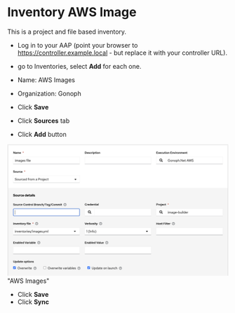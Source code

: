 # Inventory AWS Image

This is a project and file based inventory.

* Log in to your AAP (point your browser to https://controller.example.local - but replace it with your controller URL).
* go to Inventories, select **Add** for each one.

* Name: AWS Images
* Organization: Gonoph
* Click **Save**
* Click **Sources** tab
* Click **Add** button

![Inventory AWS Images](images/Inventory-aws-image.png) "AWS Images"

* Click **Save**
* Click **Sync**
